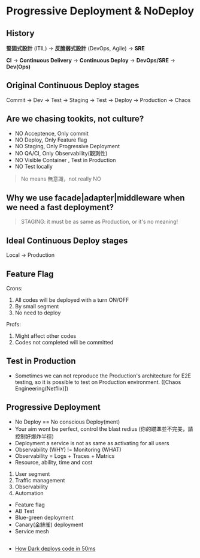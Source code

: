 # Progressive Deployment & NoDeploy

## History

**堅固式設計** (ITIL) -> **反脆弱式設計** (DevOps, Agile) -> **SRE**

**CI** -> **Continuous Delivery** -> **Continuous Deploy** -> **DevOps/SRE** -> **Dev(Ops)**

## Original Continuous Deploy stages

Commit -> Dev -> Test -> Staging -> Test -> Deploy -> Production -> Chaos

## Are we chasing tookits, not culture?

- NO Acceptence, Only commit
- NO Deploy, Only Feature flag
- NO Staging, Only Progressive Deployment
- NO QA/CI, Only Observability(觀測性)
- NO Visible Container  , Test in Production
- NO Test locally

> No means 無意識，not really NO

## Why we use facade|adapter|middleware when we need a fast deployment?

> STAGING: it must be as same as Production, or it's no meaning!

## Ideal Continuous Deploy stages

Local -> Production

## Feature Flag

Crons:

1. All codes will be deployed with a turn ON/OFF
2. By small segment
3. No need to deploy

Profs:

1. Might affect other codes
2. Codes not completed will be committed


## Test in Production


- Sometimes we can not reproduce the Production's architecture for E2E testing, so it is possible to test on Production environment. ([Chaos Engineering(Netflix)])


## Progressive Deployment

- No Deploy == No conscious Deploy(ment)
- Your aim wont be perfect, control the blast redius (你的瞄準並不完美，請控制好爆炸半徑)
- Deployment a service is not as same as activating for all users
- Observability (WHY) != Monitoring (WHAT)
- Observability = Logs + Traces + Matrics
- Resource, ability, time and cost

1. User segment
2. Traffic management
3. Observability
4. Automation

* Feature flag
* AB Test
* Blue-green deployment
* Canary(金絲雀) deployment
* Service mesh


## 

- [How Dark deploys code in 50ms](https://medium.com/darklang/how-dark-deploys-code-in-50ms-771c6dd60671)